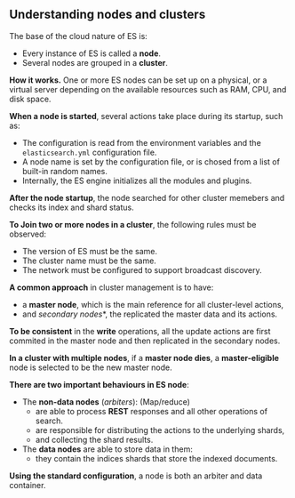 ## Understanding nodes and clusters
The base of the cloud nature of ES is:
- Every instance of ES is called a **node**. 
- Several nodes are grouped in a **cluster**.

**How it works.** One or more ES nodes can be set up on a physical, or a virtual server depending on the available
 resources such as RAM, CPU, and disk space.

**When a node is started**, several actions take place during its startup, such as:
- The configuration is read from the environment variables and the `elasticsearch.yml` configuration file.
- A node name is set by the configuration file, or is chosed from a list of built-in random names.
- Internally, the ES engine initializes all the modules and plugins.

**After the node startup**, the node searched for other cluster memebers and checks its index and shard status.

**To Join two or more nodes in a cluster**, the following rules must be observed:
- The version of ES must be the same.
- The cluster name must be the same.
- The network must be configured to support broadcast discovery.

**A common approach** in cluster management is to have:
- a **master node**, which is the main reference for all cluster-level actions,
- and *secondary nodes**, the replicated the master data and its actions.

**To be consistent** in the **write** operations, all the update actions are first commited in the master node and
 then replicated in the secondary nodes.
 
**In a cluster with multiple nodes**, if a **master node dies**, a **master-eligible** node is selected to be the new
 master node.
 
 **There are two important behaviours in ES node**:
 - The **non-data nodes** (_arbiters_): (Map/reduce)
    * are able to process **REST** responses and all other operations of search.
    * are responsible for distributing the actions to the underlying shards,
    * and collecting the shard results.
 - The **data nodes** are able to store data in them:
    * they contain the indices shards that store the indexed documents.
    
 **Using the standard configuration**, a node is both an arbiter and data container.
